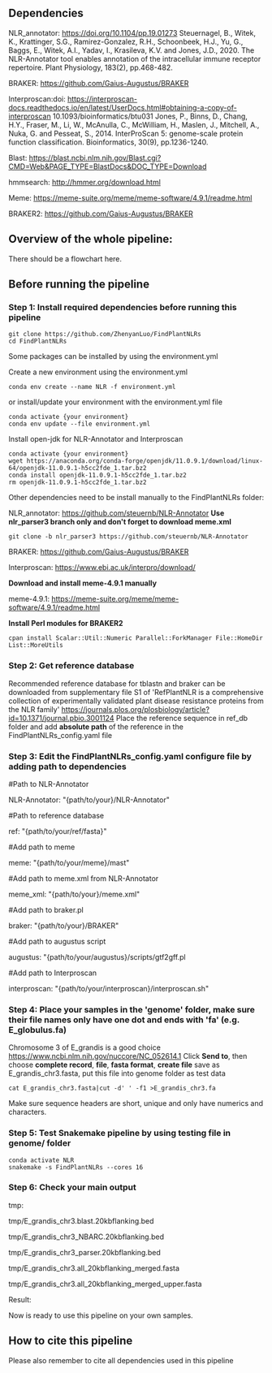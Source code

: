 ## Dependencies

NLR_annotator: https://doi.org/10.1104/pp.19.01273
Steuernagel, B., Witek, K., Krattinger, S.G., Ramirez-Gonzalez, R.H., Schoonbeek, H.J., Yu, G., Baggs, E., Witek, A.I., Yadav, I., Krasileva, K.V. and Jones, J.D., 2020. The NLR-Annotator tool enables annotation of the intracellular immune receptor repertoire. Plant Physiology, 183(2), pp.468-482.

BRAKER: https://github.com/Gaius-Augustus/BRAKER

Interproscan:doi: https://interproscan-docs.readthedocs.io/en/latest/UserDocs.html#obtaining-a-copy-of-interproscan
10.1093/bioinformatics/btu031
Jones, P., Binns, D., Chang, H.Y., Fraser, M., Li, W., McAnulla, C., McWilliam, H., Maslen, J., Mitchell, A., Nuka, G. and Pesseat, S., 2014. InterProScan 5: genome-scale protein function classification. Bioinformatics, 30(9), pp.1236-1240.

Blast: https://blast.ncbi.nlm.nih.gov/Blast.cgi?CMD=Web&PAGE_TYPE=BlastDocs&DOC_TYPE=Download

hmmsearch: http://hmmer.org/download.html

Meme: https://meme-suite.org/meme/meme-software/4.9.1/readme.html

BRAKER2: https://github.com/Gaius-Augustus/BRAKER



## Overview of the whole pipeline:

There should be a flowchart here.




## Before running the pipeline

### Step 1: Install required dependencies before running this pipeline

```
git clone https://github.com/ZhenyanLuo/FindPlantNLRs
cd FindPlantNLRs
```
Some packages can be installed by using the environment.yml

Create a new environment using the environment.yml
```
conda env create --name NLR -f environment.yml 
```
or install/update your environment with the environment.yml file
```
conda activate {your environment}
conda env update --file environment.yml
```
Install open-jdk for NLR-Annotator and Interproscan
```
conda activate {your environment}
wget https://anaconda.org/conda-forge/openjdk/11.0.9.1/download/linux-64/openjdk-11.0.9.1-h5cc2fde_1.tar.bz2
conda install openjdk-11.0.9.1-h5cc2fde_1.tar.bz2
rm openjdk-11.0.9.1-h5cc2fde_1.tar.bz2
```
Other dependencies need to be install manually to the FindPlantNLRs folder:

NLR_annotator: https://github.com/steuernb/NLR-Annotator
**Use nlr_parser3 branch only and don't forget to download meme.xml**
```
git clone -b nlr_parser3 https://github.com/steuernb/NLR-Annotator
```
BRAKER: https://github.com/Gaius-Augustus/BRAKER

Interproscan: https://www.ebi.ac.uk/interpro/download/

**Download and install meme-4.9.1 manually**

meme-4.9.1: https://meme-suite.org/meme/meme-software/4.9.1/readme.html

**Install Perl modules for BRAKER2**
```
cpan install Scalar::Util::Numeric Parallel::ForkManager File::HomeDir List::MoreUtils 
```

### Step 2: Get reference database

Recommended reference database for tblastn and braker can be downloaded from supplementary file S1 of 'RefPlantNLR is a comprehensive collection of experimentally validated plant disease resistance proteins from the NLR family'
https://journals.plos.org/plosbiology/article?id=10.1371/journal.pbio.3001124
Place the reference sequence in ref_db folder and add **absolute path** of the reference in the FindPlantNLRs_config.yaml file

### Step 3: Edit the FindPlantNLRs_config.yaml configure file by adding path to dependencies
#Path to NLR-Annotator

NLR-Annotator: "{path/to/your}/NLR-Annotator"

#Path to reference database

ref: "{path/to/your/ref/fasta}"

#Add path to meme

meme: "{path/to/your/meme}/mast"

#Add path to meme.xml from NLR-Annotator

meme_xml: "{path/to/your}/meme.xml"

#Add path to braker.pl

braker: "{path/to/your}/BRAKER"

#Add path to augustus script

augustus: "{path/to/your/augustus}/scripts/gtf2gff.pl

#Add path to Interproscan

interproscan: "{path/to/your/interproscan}/interproscan.sh"

### Step 4: Place your samples in the 'genome' folder, make sure their file names only have one dot and ends with 'fa' (e.g. E_globulus.fa) 
Chromosome 3 of E_grandis is a good choice
https://www.ncbi.nlm.nih.gov/nuccore/NC_052614.1
Click **Send to**, then choose **complete record**, **file**, **fasta format**, **create file** save as E_grandis_chr3.fasta, put this file into genome folder as test data
```
cat E_grandis_chr3.fasta|cut -d' ' -f1 >E_grandis_chr3.fa
```
Make sure sequence headers are short, unique and only have numerics and characters.

### Step 5: Test Snakemake pipeline by using testing file in genome/ folder
```
conda activate NLR
snakemake -s FindPlantNLRs --cores 16
```
### Step 6: Check your main output
tmp:

tmp/E_grandis_chr3.blast.20kbflanking.bed

tmp/E_grandis_chr3_NBARC.20kbflanking.bed

tmp/E_grandis_chr3_parser.20kbflanking.bed

tmp/E_grandis_chr3.all_20kbflanking_merged.fasta

tmp/E_grandis_chr3.all_20kbflanking_merged_upper.fasta

Result:


Now is ready to use this pipeline on your own samples.



## How to cite this pipeline

Please also remember to cite all dependencies used in this pipeline
